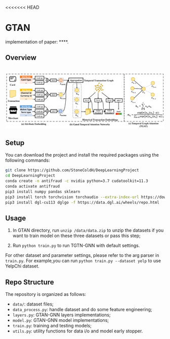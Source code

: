 <<<<<<< HEAD
# GTAN
implementation of paper:
****.

## Overview

<p align="center">
    <br>
    <a href="https://github.com/StoneColdH/DeepLearningProject">
        <img src="https://github.com/StoneColdH/DeepLearningProject/blob/main/figures/framework_tgtn.png" width="900"/>
    </a>
    <br>
<p>



## Setup

You can download the project and install the required packages using the following commands:

```bash
git clone https://github.com/StoneColdH/DeepLearningProject
cd DeepLearningProject
conda create -n antifraud -c nvidia python=3.7 cudatoolkit=11.3
conda activate antifraud
pip3 install numpy pandas sklearn
pip3 install torch torchvision torchaudio --extra-index-url https://download.pytorch.org/whl/cu113
pip3 install dgl-cu113 dglgo -f https://data.dgl.ai/wheels/repo.html
```

## Usage

1. In GTAN directory, run `unzip /data/data.zip` to unzip the datasets if you want to train model on these three datasets or pass this step;

2. Run `python train.py` to run TGTN-GNN with default settings.

For other dataset and parameter settings, please refer to the arg parser in `train.py`. For example,you can run `python train.py --dataset yelp` to use YelpChi dataset. 



## Repo Structure
The repository is organized as follows:
- `data/`: dataset files;
- `data_process.py`: handle dataset and do some feature engineering;
- `layers.py`: GTAN-GNN layers implementations;
- `model.py`: GTAN-GNN model implementations;
- `train.py`: training and testing models;
- `utils.py`: utility functions for data i/o and model early stopper.

